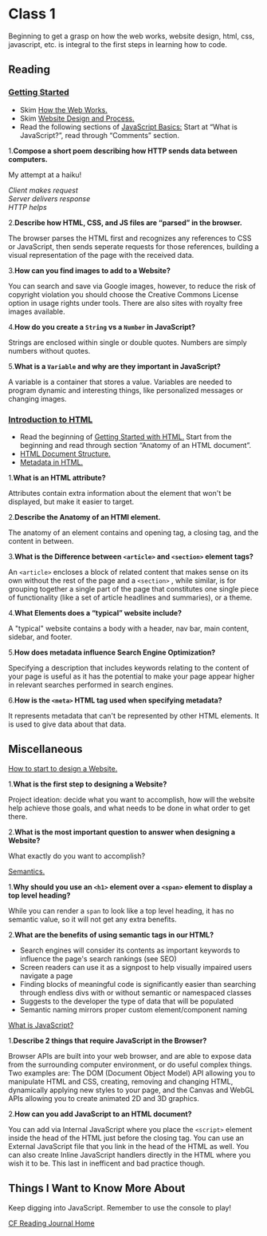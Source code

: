 # Class 1

Beginning to get a grasp on how the web works, website design, html, css, javascript, etc. is integral to the first steps in learning how to code.

## Reading

### [Getting Started](https://developer.mozilla.org/en-US/docs/Learn/Getting_started_with_the_web)

* Skim [How the Web Works.](https://developer.mozilla.org/en-US/docs/Learn/Getting_started_with_the_web/How_the_Web_works)
* Skim [Website Design and Process.](https://developer.mozilla.org/en-US/docs/Learn/Getting_started_with_the_web/What_will_your_website_look_like)
* Read the following sections of [JavaScript Basics:](https://developer.mozilla.org/en-US/docs/Learn/Getting_started_with_the_web/JavaScript_basics) Start at “What is JavaScript?”, read through “Comments” section.

1.**Compose a short poem describing how HTTP sends data between computers.**

My attempt at a haiku!

*Client makes request  
Server delivers response  
HTTP helps*

2.**Describe how HTML, CSS, and JS files are “parsed” in the browser.**

The browser parses the HTML first and recognizes any references to CSS or JavaScript, then sends seperate requests for those references, building a visual representation of the page with the received data.

3.**How can you find images to add to a Website?**

You can search and save via Google images, however, to reduce the risk of copyright violation you should choose the Creative Commons License option in usage rights under tools. There are also sites with royalty free images available.

4.**How do you create a `String` vs a `Number` in JavaScript?**

Strings are enclosed within single or double quotes. Numbers are simply numbers without quotes.

5.**What is a `Variable` and why are they important in JavaScript?**

A variable is a container that stores a value. Variables are needed to program dynamic and interesting things, like personalized messages or changing images.

### [Introduction to HTML](https://developer.mozilla.org/en-US/docs/Learn/HTML/Introduction_to_HTML)

* Read the beginning of [Getting Started with HTML.](https://developer.mozilla.org/en-US/docs/Learn/HTML/Introduction_to_HTML/Getting_started) Start from the beginning and read through section “Anatomy of an HTML document”.
* [HTML Document Structure.](https://developer.mozilla.org/en-US/docs/Learn/HTML/Introduction_to_HTML/Document_and_website_structure)
* [Metadata in HTML.](https://developer.mozilla.org/en-US/docs/Learn/HTML/Introduction_to_HTML/The_head_metadata_in_HTML)

1.**What is an HTML attribute?**

Attributes contain extra information about the element that won't be displayed, but make it easier to target.

2.**Describe the Anatomy of an HTMl element.**

The anatomy of an element contains and opening tag, a closing tag, and the content in between.

3.**What is the Difference between `<article>` and `<section>` element tags?**

An `<article>` encloses a block of related content that makes sense on its own without the rest of the page and a `<section>` , while similar, is for grouping together a single part of the page that constitutes one single piece of functionality (like a set of article headlines and summaries), or a theme.

4.**What Elements does a “typical” website include?**

A "typical" website contains a body with a header, nav bar, main content, sidebar, and footer.

5.**How does metadata influence Search Engine Optimization?**

Specifying a description that includes keywords relating to the content of your page is useful as it has the potential to make your page appear higher in relevant searches performed in search engines.

6.**How is the `<meta>` HTML tag used when specifying metadata?**

It represents metadata that can't be represented by other HTML elements. It is used to give data about that data.

## Miscellaneous

[How to start to design a Website.](https://developer.mozilla.org/en-US/docs/Learn/Common_questions/Design_and_accessibility/Thinking_before_coding)

1.**What is the first step to designing a Website?**

Project ideation: decide what you want to accomplish, how will the website help achieve those goals, and what needs to be done in what order to get there.

2.**What is the most important question to answer when designing a Website?**

What exactly do you want to accomplish?

[Semantics.](https://developer.mozilla.org/en-US/docs/Glossary/Semantics)

1.**Why should you use an `<h1>` element over a `<span>` element to display a top level heading?**

While you can render a `span` to look like a top level heading, it has no semantic value, so it will not get any extra benefits.

2.**What are the benefits of using semantic tags in our HTML?**

* Search engines will consider its contents as important keywords to influence the page's search rankings (see SEO)
* Screen readers can use it as a signpost to help visually impaired users navigate a page
* Finding blocks of meaningful code is significantly easier than searching through endless divs with or without semantic or namespaced classes
* Suggests to the developer the type of data that will be populated
* Semantic naming mirrors proper custom element/component naming

[What is JavaScript?](https://developer.mozilla.org/en-US/docs/Learn/JavaScript/First_steps/What_is_JavaScript)

1.**Describe 2 things that require JavaScript in the Browser?**

Browser APIs are built into your web browser, and are able to expose data from the surrounding computer environment, or do useful complex things. Two examples are: The DOM (Document Object Model) API allowing you to manipulate HTML and CSS, creating, removing and changing HTML, dynamically applying new styles to your page, and the Canvas and WebGL APIs allowing you to create animated 2D and 3D graphics.

2.**How can you add JavaScript to an HTML document?**

You can add via Internal JavaScript where you place the `<script>` element inside the head of the HTML just before the closing tag. You can use an External JavaScript file that you link in the head of the HTML as well. You can also create Inline JavaScript handlers directly in the HTML where you wish it to be. This last in inefficent and bad practice though.

## Things I Want to Know More About

Keep digging into JavaScript. Remember to use the console to play!

[CF Reading Journal Home](../README.md)
